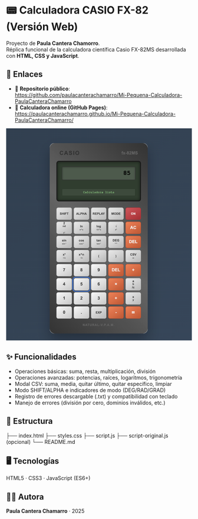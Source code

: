 # 📟 Calculadora CASIO FX-82 (Versión Web)

Proyecto de **Paula Cantera Chamorro**.  
Réplica funcional de la calculadora científica Casio FX-82MS desarrollada con **HTML, CSS y JavaScript**.

## 🚀 Enlaces
- 📂 **Repositorio público**:  
  https://github.com/paulacanterachamarro/Mi-Pequena-Calculadora-PaulaCanteraChamarro
- 🔗 **Calculadora online (GitHub Pages)**:  
  https://paulacanterachamarro.github.io/Mi-Pequena-Calculadora-PaulaCanteraChamarro/
  
![Vista previa](./screenshot.png)


## ✨ Funcionalidades
- Operaciones básicas: suma, resta, multiplicación, división
- Operaciones avanzadas: potencias, raíces, logaritmos, trigonometría
- Modal CSV: suma, media, quitar último, quitar específico, limpiar
- Modo SHIFT/ALPHA e indicadores de modo (DEG/RAD/GRAD)
- Registro de errores descargable (.txt) y compatibilidad con teclado
- Manejo de errores (división por cero, dominios inválidos, etc.)

## 📂 Estructura
├── index.html
├── styles.css
├── script.js
├── script-original.js (opcional)
└── README.md

## 🖥️ Tecnologías
HTML5 · CSS3 · JavaScript (ES6+)

## 👩‍💻 Autora
**Paula Cantera Chamarro** · 2025

